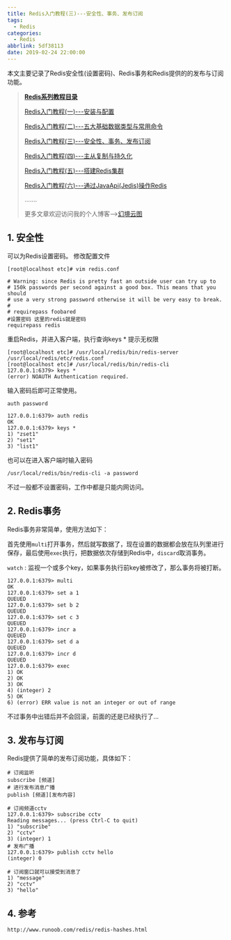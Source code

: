 ```yaml
---
title: Redis入门教程(三)---安全性、事务、发布订阅
tags:
  - Redis
categories:
  - Redis
abbrlink: 5df38113
date: 2019-02-24 22:00:00
---
```


本文主要记录了Redis安全性(设置密码)、Redis事务和Redis提供的的发布与订阅功能。

<!--more-->

> **[Redis系列教程目录](https://www.lixueduan.com/categories/Redis/)**
>
> [Redis入门教程(一)---安装与配置](https://www.lixueduan.com/posts/876962d5.html)
>
> [Redis入门教程(二)---五大基础数据类型与常用命令](https://www.lixueduan.com/posts/8380a4fa.html)
>
> [Redis入门教程(三)---安全性、事务、发布订阅](https://www.lixueduan.com/posts/5df38113.html)
>
> [Redis入门教程(四)---主从复制与持久化](https://www.lixueduan.com/posts/84dd6d72.html)
>
> [Redis入门教程(五)---搭建Redis集群](https://www.lixueduan.com/posts/397ed67.html)
>
> [Redis入门教程(六)---通过JavaApi(Jedis)操作Redis](https://www.lixueduan.com/posts/e456b1e5.html)
>
> .......
>
> 更多文章欢迎访问我的个人博客-->[幻境云图](https://www.lixueduan.com/)

## 1. 安全性

可以为Redis设置密码。
修改配置文件

```shell
[root@localhost etc]# vim redis.conf 

# Warning: since Redis is pretty fast an outside user can try up to
# 150k passwords per second against a good box. This means that you should
# use a very strong password otherwise it will be very easy to break.
#
# requirepass foobared
#设置密码 这里的redis就是密码
requirepass redis

```

重启Redis，并进入客户端，执行查询keys * 提示无权限

```shell
[root@localhost etc]# /usr/local/redis/bin/redis-server /usr/local/redis/etc/redis.conf
[root@localhost etc]# /usr/local/redis/bin/redis-cli 
127.0.0.1:6379> keys *
(error) NOAUTH Authentication required.

```

输入密码后即可正常使用。

`auth password`

```shell
127.0.0.1:6379> auth redis
OK
127.0.0.1:6379> keys *
1) "zset1"
2) "set1"
3) "list1"

```

也可以在进入客户端时输入密码

```shell
/usr/local/redis/bin/redis-cli -a password
```

不过一般都不设置密码，工作中都是只能内网访问。

## 2. Redis事务

Redis事务非常简单，使用方法如下：

首先使用`multi`打开事务，然后就写数据了，现在设置的数据都会放在队列里进行保存，最后使用`exec`执行，把数据依次存储到Redis中，`discard`取消事务。

`watch` : 监视一个或多个key，如果事务执行前key被修改了，那么事务将被打断。

```shell
127.0.0.1:6379> multi
OK
127.0.0.1:6379> set a 1
QUEUED
127.0.0.1:6379> set b 2
QUEUED
127.0.0.1:6379> set c 3
QUEUED
127.0.0.1:6379> incr a
QUEUED
127.0.0.1:6379> set d a
QUEUED
127.0.0.1:6379> incr d
QUEUED
127.0.0.1:6379> exec
1) OK
2) OK
3) OK
4) (integer) 2
5) OK
6) (error) ERR value is not an integer or out of range

```

不过事务中出错后并不会回滚，前面的还是已经执行了...

## 3. 发布与订阅

Redis提供了简单的发布订阅功能，具体如下：

```shell
# 订阅监听
subscribe [频道]   
# 进行发布消息广播
publish [频道][发布内容]
```

```shell
# 订阅频道cctv
127.0.0.1:6379> subscribe cctv
Reading messages... (press Ctrl-C to quit)
1) "subscribe"
2) "cctv"
3) (integer) 1
# 发布广播
127.0.0.1:6379> publish cctv hello
(integer) 0

# 订阅窗口就可以接受到消息了
1) "message"
2) "cctv"
3) "hello"
```

## 4. 参考

`http://www.runoob.com/redis/redis-hashes.html`

